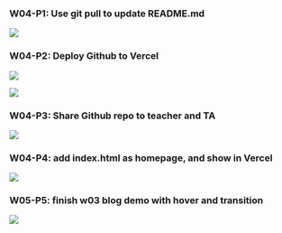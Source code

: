 ### W04-P1: Use git pull to update README.md

![](w01_87.md.png)

### W04-P2: Deploy Github to Vercel

![](w04_p2.1.png)

![](w04_p2.2.png)

### W04-P3: Share Github repo to teacher and TA

![](w04_p3.png)

### W04-P4: add index.html as homepage, and show in Vercel

![](w04_p4.png)

### W05-P5: finish w03 blog demo with hover and transition

![](w04_p5.png)
